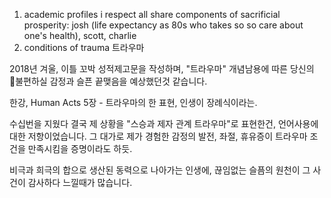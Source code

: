 1. academic profiles i respect all share components of sacrificial prosperity: josh (life expectancy as 80s who takes so so care about one's health), scott, charlie  
2. conditions of trauma 트라우마

2018년 겨울, 이틀 꼬박 성적제고문을 작성하며, "트라우마" 개념남용에 따른 당신의 불편하실 감정과 슬픈 끝맺음을 예상했던것 같습니다. 

한강, Human Acts 5장 - 트라우마의 한 표현, 인생이 장례식이라는. 

수십번을 지웠다 결국 제 상황을 "스승과 제자 관계 트라우마"로 표현한건, 언어사용에 대한 저항이었습니다. 그 대가로 제가 경험한 감정의 발전, 좌절, 휴유증이 트라우마 조건을 만족시킴을 증명이라도 하듯. 

비극과 희극의 합으로 생산된 동력으로 나아가는 인생에,  끊임없는 슬픔의 원천이 그 사건이 감사하다 느낄때가 많습니다.

